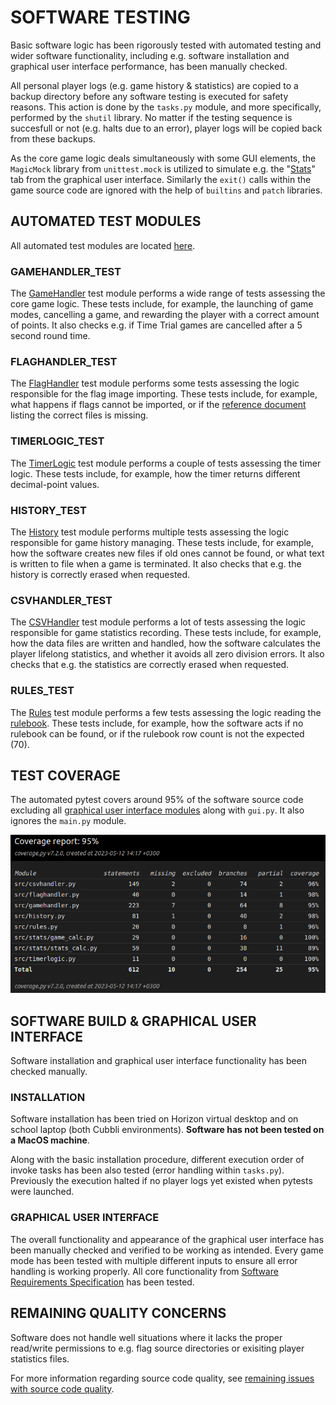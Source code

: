 # SOFTWARE TESTING

Basic software logic has been rigorously tested with automated testing and wider software functionality, including e.g. software installation and graphical user interface performance, has been manually checked.

All personal player logs (e.g. game history & statistics) are copied to a backup directory before any software testing is executed for safety reasons. This action is done by the `tasks.py` module, and more specifically, performed by the `shutil` library. No matter if the testing sequence is succesfull or not (e.g. halts due to an error), player logs will be copied back from these backups.

As the core game logic deals simultaneously with some GUI elements, the `MagicMock` library from `unittest.mock` is utilized to simulate e.g. the "[Stats](../flaggame/src/gui_elements/gui_stats.py)" tab from the graphical user interface. Similarly the `exit()` calls within the game source code are ignored with the help of `builtins` and `patch` libraries.

## AUTOMATED TEST MODULES

All automated test modules are located [here](../flaggame/src/tests/).

### GAMEHANDLER_TEST

The [GameHandler](../flaggame/src/tests/a_gamehandler_test.py) test module performs a wide range of tests assessing the core game logic. These tests include, for example, the launching of game modes, cancelling a game, and rewarding the player with a correct amount of points. It also checks e.g. if Time Trial games are cancelled after a 5 second round time.

### FLAGHANDLER_TEST

The [FlagHandler](../flaggame/src/tests/b_flaghandler_test.py) test module performs some tests assessing the logic responsible for the flag image importing. These tests include, for example, what happens if flags cannot be imported, or if the [reference document](../flaggame/src/logs/correctflags.txt) listing the correct files is missing.

### TIMERLOGIC_TEST

The [TimerLogic](../flaggame/src/tests/c_timerlogic_test.py) test module performs a couple of tests assessing the timer logic. These tests include, for example, how the timer returns different decimal-point values.

### HISTORY_TEST

The [History](../flaggame/src/tests/d_history_test.py) test module performs multiple tests assessing the logic responsible for game history managing. These tests include, for example, how the software creates new files if old ones cannot be found, or what text is written to file when a game is terminated. It also checks that e.g. the history is correctly erased when requested.

### CSVHANDLER_TEST

The [CSVHandler](../flaggame/src/tests/e_csvhandler_test.py) test module performs a lot of tests assessing the logic responsible for game statistics recording. These tests include, for example, how the data files are written and handled, how the software calculates the player lifelong statistics, and whether it avoids all zero division errors. It also checks that e.g. the statistics are correctly erased when requested.

### RULES_TEST

The [Rules](../flaggame/src/tests/f_rules_test.py) test module performs a few tests assessing the logic reading the [rulebook](../flaggame/src/logs/gamerules.txt). These tests include, for example, how the software acts if no rulebook can be found, or if the rulebook row count is not the expected (70).

## TEST COVERAGE

The automated pytest covers around 95% of the software source code excluding all [graphical user interface modules](../flaggame/src/gui_elements/) along with `gui.py`. It also ignores the `main.py` module.

<img src="./images/coverage_report.png">

## SOFTWARE BUILD & GRAPHICAL USER INTERFACE

Software installation and graphical user interface functionality has been checked manually.

### INSTALLATION

Software installation has been tried on Horizon virtual desktop and on school laptop (both Cubbli environments). **Software has not been tested on a MacOS machine**.

Along with the basic installation procedure, different execution order of invoke tasks has been also tested (error handling within `tasks.py`). Previously the execution halted if no player logs yet existed when pytests were launched.

### GRAPHICAL USER INTERFACE

The overall functionality and appearance of the graphical user interface has been manually checked and verified to be working as intended. Every game mode has been tested with multiple different inputs to ensure all error handling is working properly.  All core functionality from [Software Requirements Specification](requirements_specification.md) has been tested.

## REMAINING QUALITY CONCERNS

Software does not handle well situations where it lacks the proper read/write permissions to e.g. flag source directories or exisiting player statistics files.

For more information regarding source code quality, see [remaining issues with source code quality](./architecture.md#remaining-issues-with-source-code-quality--software-logic).
